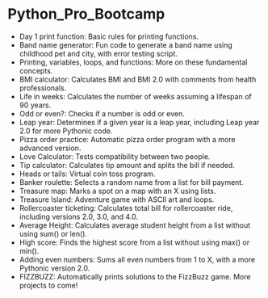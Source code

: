 # Python_Pro_Bootcamp
- Day 1 print function: Basic rules for printing functions.
- Band name generator: Fun code to generate a band name using childhood pet and city, with error testing script.
- Printing, variables, loops, and functions: More on these fundamental concepts.
- BMI calculator: Calculates BMI and BMI 2.0 with comments from health professionals.
- Life in weeks: Calculates the number of weeks assuming a lifespan of 90 years.
- Odd or even?: Checks if a number is odd or even.
- Leap year: Determines if a given year is a leap year, including Leap year 2.0 for more Pythonic code.
- Pizza order practice: Automatic pizza order program with a more advanced version.
- Love Calculator: Tests compatibility between two people.
- Tip calculator: Calculates tip amount and splits the bill if needed.
- Heads or tails: Virtual coin toss program.
- Banker roulette: Selects a random name from a list for bill payment.
- Treasure map: Marks a spot on a map with an X using lists.
- Treasure Island: Adventure game with ASCII art and loops.
- Rollercoaster ticketing: Calculates total bill for rollercoaster ride, including versions 2.0, 3.0, and 4.0.
- Average Height: Calculates average student height from a list without using sum() or len().
- High score: Finds the highest score from a list without using max() or min().
- Adding even numbers: Sums all even numbers from 1 to X, with a more Pythonic version 2.0.
- FIZZBUZZ: Automatically prints solutions to the FizzBuzz game.
More projects to come!

